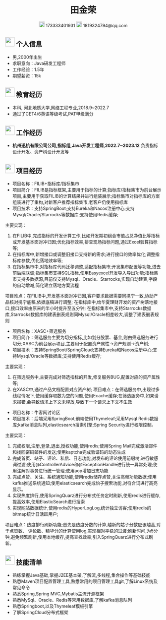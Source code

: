  <center>
     <h1>田金荣</h1>
     <div>
         <span>
             <img src="assets/phone-solid.svg" width="18px">
             173333401931
         </span>
         <span>
             <img src="assets/envelope-solid.svg" width="18px">
             1819324794@qq.com
         </span>
     </div>
 </center>

 ## <img src="assets/info-circle-solid.svg" width="30px"> 个人信息 

 - 男,2000年出生
 - 求职意向：Java研发工程师
 - 工作经验：1.5年
 - 期望薪资：15k

## <img src="assets/graduation-cap-solid.svg" width="30px"> 教育经历

- 本科, 河北地质大学,网络工程专业,2018.9~2022.7
- 通过了CET4/6英语等级考试,PAT甲级满分

## <img src="assets/briefcase-solid.svg" width="30px"> 工作经历

- **杭州迅杭有限公司公司,指标组,Java开发工程师,2022.7~2023.12**
   负责指标设计开发、资产树设计开发等

## <img src="assets/project-diagram-solid.svg" width="30px"> 项目经历
- 项目名称：FILIB+指标库/指标集市
- 项目简介：FILIB是指标框架,主要用于指标的计算;指标库/指标集市为前台展示项目,主要用于获取FILIB的计算结果并进行组装展示;指标集市对指标库的方案组装进行了重构,对新客户推荐指标集市,老客户仍使用指标库
- 项目技术：支持SpringBoot;支持Eureka和Nacos注册中心;支持Mysql/Oracle/Starrocks等数据库;支持使用Redis缓存;

主要实现：
1. 在FILIB中,完成指标的开发计算工作,比如开发期初组合市值占总净值比等指标或开发基本面对冲归因;优化指标效率,排查现场指标问题,通过Excel验算指标等;
2. 在指标库中,新增接口或调整旧接口支持新的需求;进行接口的效率优化;调整指标库参数,优化落地效率等;
3. 在指标集市中,对指标库代码迁移调整,适配指标集市;开发集市配置等功能,进去前后端联调;指标集市支持SQL指标,使用Easyexcel开发导入导出功能;指标集市支持多数据源,目前仅支持Mysql、Oracle、Starrocks,实现自动建表,字段的自动增减,简化建立落地方案流程

项目难点：在FILIB中,开发基本面对冲归因,客户要求数据需要同携宁一致,协助产品核对携宁底稿,依据底稿进行调整;
在指标库中,给华夏理财开发的资产树落地接口,接口效率由原来的半小时提升至五分钟;
在指标集市中,支持Starrocks数据库,Starrocks数据库的建表删表规则同Mysql/Oracle相差较大,调整了建表删表规则

- 项目名称：XASC+筛选服务
- 项目简介：筛选服务主要为切分指标,比如划分股票、基金,则由筛选服务进行切分;XASC为前台展示项目,主要用于配置资产属性->资产规则->资产树;
- 项目技术：支持SpringBoot/SpringCloud;支持Eureka和Nacos注册中心;支持Mysql/Oracle等数据库;支持使用Redis缓存;

主要实现：
1. 在筛选服务中,主要完成对筛选指标的开发,修复服务BUG,配置对应的资产属性等;
2. 在XASC中,通过产品文档配置对应资产树;
项目难点：在筛选服务中,出现过多线程情况下,使用缓存取数为空的问题,使用Ecache缓存;在筛选服务中,如果请求报错,会导致请求上下文未释放,导致下一个请求上下文不生效

- 项目名称：牛客网讨论区 
- 项目技术：后端采用SpringBoot;前端使用Thymeleaf;采用Mysql Redis数据库;kafka消息队列,elasticsearch搜素引擎;Spring Security进行权限控制。

主要实现：
1. 完成权限,注册,登录,退出,授权功能,使用redis;使用Spring Mail完成激活邮件和找回密码邮件的发送;使用kaptcha完成验证码的动态生成
2. 完成首页、站子、评论、私信、日志功能,对发布的评论使用前缀树,进行敏感词过滤;使用@ControllerAdvice和@ExceptionHandle进行统一异常处理;使用注解对事务进行统一管理;使用aop增加日志功能
3. 完成点赞、关注、系统通知功能,使用redis储存点赞,关注高频功能数据;使用kafka推送系统通知;使用elasticsearch完成怡子搜索功能,对符合词进行高亮显示。
4. 实现热度排行,使用SpringQuarz进行分布式任务定时刷新,使用redis进行缓存,提高效率,使用ElasticSearch进行搜索
5. 实现网站数据统计,使用redis的HyperLogLog,统计独立访客;使用redis的bitmap统计日活跃用户;

项目难点：热度排行刷新功能;首先是热度分数的计算,越新的姑子分数应该越高,对于点赞数、 评论数、精华分的计算使用log,实现相对平稳的过渡;刷新时间,为5分钟,避免频繁刷新,使用本地缓存,提高查找效率;引入SpringQuarz进行分布式刷新。

## <img src="assets/tools-solid.svg" width="30px"> 技能清单

- 熟练掌握Java基础,掌握J2EE基本架,了解流,多线程,集合操作等基础技能 
- 熟悉Maven项目配置管理工具,熟悉常用的项目管理工具git,了解Linux系统及常见命令
- 熟悉Spring,Spring MVC,Mybatis主流开源框架
- 熟悉MySql、Oracle、Redis等常用数据库,了解kafka消息队列 
- 熟悉Springboot,以及Thymeleaf模板引擎
- 了解SpringCloud分布式框架